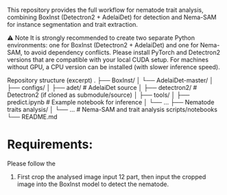 This repository provides the full workflow for nematode trait analysis, combining BoxInst (Detectron2 + AdelaiDet) for detection and Nema-SAM for instance segmentation and trait extraction.

⚠️ Note
It is strongly recommended to create two separate Python environments: one for BoxInst (Detectron2 + AdelaiDet) and one for Nema-SAM, to avoid dependency conflicts.
Please install PyTorch and Detectron2 versions that are compatible with your local CUDA setup. For machines without GPU, a CPU version can be installed (with slower inference speed).

Repository structure (excerpt)
.
├── BoxInst/
│   └── AdelaiDet-master/
│       ├── configs/
│       ├── adet/                # AdelaiDet source
│       ├── detectron2/          # Detectron2 (if cloned as submodule/source)
│       ├── tools/
│       ├── predict.ipynb        # Example notebook for inference
│       └── ...
├── Nematode traits analysis/
│   └── ...                      # Nema-SAM and trait analysis scripts/notebooks
└── README.md



# Requirements:
Please follow the 
1. First crop the analysed image input 12 part, then input the cropped image into the BoxInst model to detect the nematode.
   
